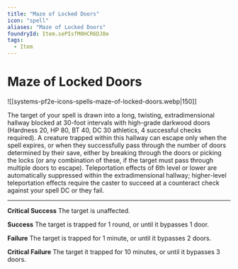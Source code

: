 ```yaml
---
title: "Maze of Locked Doors"
icon: "spell"
aliases: "Maze of Locked Doors"
foundryId: Item.sePIsfM0HCR6DJ8e
tags:
  - Item
---
```


# Maze of Locked Doors
![[systems-pf2e-icons-spells-maze-of-locked-doors.webp|150]]

The target of your spell is drawn into a long, twisting, extradimensional hallway blocked at 30-foot intervals with high-grade darkwood doors (Hardness 20, HP 80, BT 40, DC 30 athletics, 4 successful checks required). A creature trapped within this hallway can escape only when the spell expires, or when they successfully pass through the number of doors determined by their save, either by breaking through the doors or picking the locks (or any combination of these, if the target must pass through multiple doors to escape). Teleportation effects of 6th level or lower are automatically suppressed within the extradimensional hallway; higher-level teleportation effects require the caster to succeed at a counteract check against your spell DC or they fail.

* * *

**Critical Success** The target is unaffected.

**Success** The target is trapped for 1 round, or until it bypasses 1 door.

**Failure** The target is trapped for 1 minute, or until it bypasses 2 doors.

**Critical Failure** The target it trapped for 10 minutes, or until it bypasses 3 doors.
